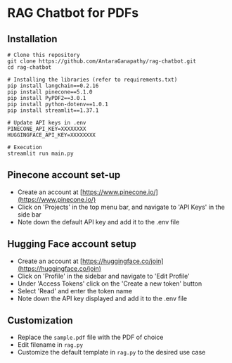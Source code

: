 # RAG Chatbot for PDFs

## Installation
```
# Clone this repository
git clone https://github.com/AntaraGanapathy/rag-chatbot.git
cd rag-chatbot
```

```
# Installing the libraries (refer to requirements.txt)
pip install langchain==0.2.16
pip install pinecone==5.1.0
pip install PyPDF2==3.0.1
pip install python-dotenv==1.0.1
pip install streamlit==1.37.1
```

```
# Update API keys in .env
PINECONE_API_KEY=XXXXXXXX
HUGGINGFACE_API_KEY=XXXXXXXX
```

```
# Execution
streamlit run main.py
```

## Pinecone account set-up
- Create an account at [https://www.pinecone.io/](https://www.pinecone.io/)
- Click on 'Projects' in the top menu bar, and navigate to 'API Keys' in the side bar
- Note down the default API key and add it to the .env file

## Hugging Face account setup
- Create an account at [https://huggingface.co/join](https://huggingface.co/join)
- Click on 'Profile' in the sidebar and navigate to 'Edit Profile'
- Under 'Access Tokens' click on the 'Create a new token' button
- Select 'Read' and enter the token name
- Note down the API key displayed and add it to the .env file

## Customization
- Replace the `sample.pdf` file with the PDF of choice
- Edit filename in `rag.py`
- Customize the default template in `rag.py` to the desired use case

